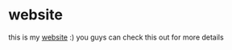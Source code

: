 # website
this is my [website](https://anonithrax.github.io/website/)  :) you guys can check this out for more details
